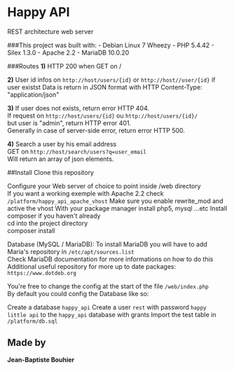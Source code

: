 # Happy API
REST architecture web server

###This project was built with:
    - Debian Linux 7 Wheezy
    - PHP 5.4.42
    - Silex 1.3.0
    - Apache 2.2
    - MariaDB 10.0.20

###Routes
**1)** HTTP 200 when GET on /  

**2)** User id infos on `http://host/users/{id}` or `http://host//user/{id}` if user existst
   Data is return in JSON format with HTTP Content-Type: "application/json"  

**3)** If user does not exists, return error HTTP 404.  
   If request on `http://host/users/{id}` ou `http://host/users/{id}/`  
   but user is "admin", return HTTP error 401.  
   Generally in case of server-side error, return error HTTP 500.  

**4)** Search a user by his email address  
   GET on `http://host/search/users?q=user_email`  
   Will return an array of json elements.  
 
##Install
Clone this repository  

Configure your Web server of choice to point inside /web directory  
If you want a working exemple with Apache 2.2 check `/platform/happy_api_apache_vhost`
Make sure you enable rewrite_mod and active the vhost
With your package manager install php5, mysql ...etc
Install composer if you haven't already    
cd into the project directory  
composer install  

Database (MySQL / MariaDB):
To install MariaDB you will have to add Maria's repository in `/etc/apt/sources.list`  
Check MariaDB documentation for more informations on how to do this
Additional useful repository for more up to date packages: `https://www.dotdeb.org`

You're free to change the config at the start of the file `/web/index.php`  
By default you could config the Database like so:

Create a database `happy_api`
Create a user `rest` with password `happy little api` to the `happy_api` database with grants
Import the test table in `/platform/db.sql`



Made by
-------
**Jean-Baptiste Bouhier**
